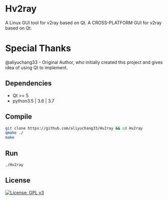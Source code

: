 # Hv2ray
A Linux GUI tool for v2ray based on Qt.
A CROSS-PLATFORM GUI for v2ray based on Qt.

# Special Thanks
@aliyuchang33 - Original Author, who initially created this project and gives idea of using Qt to implement.

## Dependencies
- Qt >= 5
- python3.5 | 3.6 | 3.7

## Compile
```bash
git clone https://github.com/aliyuchang33/Hv2ray && cd Hv2ray
qmake ./
make
```

## Run

```bash
./Hv2ray
```

## License

[![License: GPL v3](https://img.shields.io/badge/License-GPL%20v3-blue.svg)](https://www.gnu.org/licenses/gpl-3.0)
